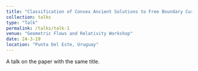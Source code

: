 ```yaml
---
title: "Classification of Convex Ancient Solutions to Free Boundary Curve Shortening Flow in Convex Domains"
collection: talks
type: "Talk"
permalink: /talks/talk-1
venue: "Geometric Flows and Relativity Workshop"
date: 24-3-19
location: "Punta Del Este, Uruguay"
---
```

A talk on the paper with the same title.
